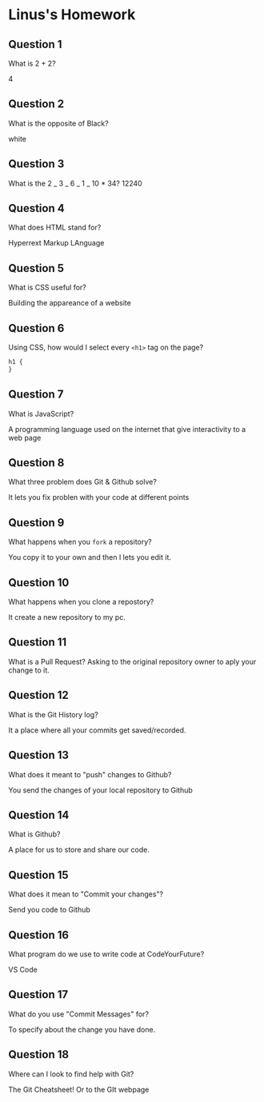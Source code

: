 # Linus's Homework

## Question 1

What is 2 + 2?

4

## Question 2

What is the opposite of Black?

white

## Question 3

What is the 2 _ 3 _ 6 _ 1 _ 10 \* 34?
12240

## Question 4

What does HTML stand for?

Hyperrext Markup LAnguage

## Question 5

What is CSS useful for?

Building the appareance of a website

## Question 6

Using CSS, how would I select every `<h1>` tag on the page?

```css
h1 {
}
```

## Question 7

What is JavaScript?

A programming language used on the internet that give interactivity to a web page

## Question 8

What three problem does Git & Github solve?

It lets you fix problen with your code at different points

## Question 9

What happens when you `fork` a repository?

You copy it to your own and then I lets you edit it.

## Question 10

What happens when you clone a repostory?

It create a new repository to my pc.

## Question 11

What is a Pull Request?
Asking to the original repository owner to aply your change to it.

## Question 12

What is the Git History log?

It a place where all your commits get saved/recorded.

## Question 13

What does it meant to "push" changes to Github?

You send the changes of your local repository to Github

## Question 14

What is Github?

A place for us to store and share our code.

## Question 15

What does it mean to "Commit your changes"?

Send you code to Github

## Question 16

What program do we use to write code at CodeYourFuture?

VS Code

## Question 17

What do you use "Commit Messages" for?

To specify about the change you have done.

## Question 18

Where can I look to find help with Git?

The Git Cheatsheet! Or to the GIt webpage
